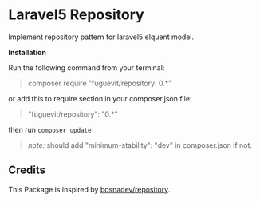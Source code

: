 # Laravel5 Repository

Implement repository pattern for laravel5 elquent model.

**Installation**

Run the following command from your terminal:

> composer require "fuguevit/repository: 0.*"

or add this to require section in  your composer.json file:

> "fuguevit/repository": "0.*"

then run `composer update`

> *note:* should add "minimum-stability": "dev" in composer.json if not.

**Credits**
----
This Package is inspired by [bosnadev/repository](https://github.com/bosnadev/repository).